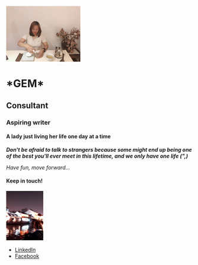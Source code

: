 <!DOCTYPE html>
<html>
<head>
	<!-- meta information will be my title and my tags for Google -->
<title>Gem's website</title>
	<!-- SEO -->
</head>
<body>
<img width="200" src="gem tea ceremony.jpg" alt=gem tea ceremony>
	<h1>*GEM*</h1>
	<h2>Consultant</h2>
	<h3>Aspiring writer</h3>
	<h4>A lady just living her life one day at a time</h4>
<p><em> <strong>Don't be afraid to talk to strangers because some might end up being one of the best you'll ever meet in this lifetime, and we only have one life (",)</em> </strong>
	<p> <em>Have fun, move forward...</em>
	
<h4>Keep in touch!</h4> 
<img width="100" src="gem at wuxi.jpg" alt="gem at wuxi">
<ul>
<li> <a href= "https://www.linkedin.com/in/gemmilyn-bag-id-47571b35/" target="blank" >LinkedIn </a> </li>
<li><a href= "https://www.facebook.com/gembagid" target="blank" >Facebook </a> </li>	
</ul>

</body>
</html>
